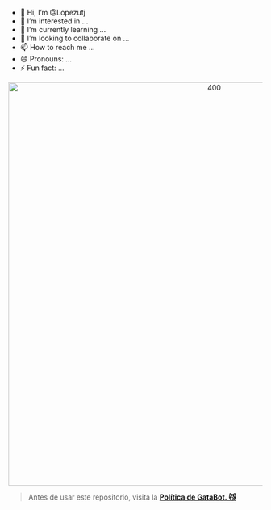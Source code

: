 - 👋 Hi, I’m @Lopezutj
- 👀 I’m interested in ...
- 🌱 I’m currently learning ...
- 💞️ I’m looking to collaborate on ...
- 📫 How to reach me ...
- 😄 Pronouns: ...
- ⚡ Fun fact: ...

 <p align="center">
<img src="https://imgur.com/a/0V7jTdw" alt="400" width="800"/>
  
> Antes de usar este repositorio, visita la **[Política de GataBot. 😼](https://github.com/GataNina-Li/GataBot-MD/blob/master/terms.md)** 
</p>
<!---
Lopezutj/Lopezutj is a ✨ special ✨ repository because its `README.md` (this file) appears onz your GitHub profile.
You can click the Preview link to take a look at your changes.
--->
